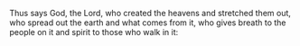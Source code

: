 Thus says God, the Lord, who created the heavens and stretched them out, who spread out the earth and what comes from it, who gives breath to the people on it and spirit to those who walk in it:
